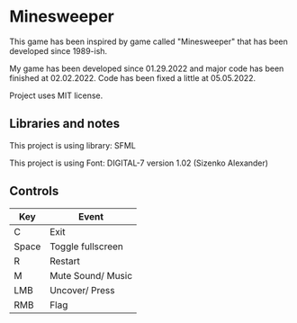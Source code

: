 # Minesweeper
This game has been inspired by game called "Minesweeper" that has been developed since 1989-ish.

My game has been developed since 01.29.2022 and major code has been finished at 02.02.2022.
Code has been fixed a little at 05.05.2022.

Project uses MIT license.

## Libraries and notes
This project is using library: SFML

This project is using Font: DIGITAL-7 version 1.02 (Sizenko Alexander)

## Controls
| Key  | Event |
| ------------- | ------------- |
| C | Exit |
| Space | Toggle fullscreen |
| R | Restart |
| M | Mute Sound/ Music|
| LMB | Uncover/ Press |
| RMB | Flag |
